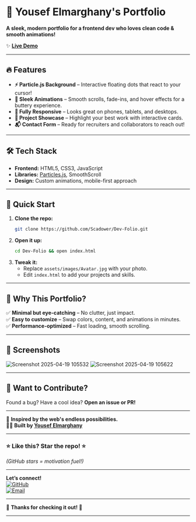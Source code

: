 # 🚀 Yousef Elmarghany's Portfolio  

**A sleek, modern portfolio for a frontend dev who loves clean code & smooth animations!**  

✨ **[Live Demo](https://scadower.github.io/Dev-Folio/)** 

---

## 🔥 Features  

- **⚡ Particle.js Background** – Interactive floating dots that react to your cursor!  
- **🎨 Sleek Animations** – Smooth scrolls, fade-ins, and hover effects for a buttery experience.  
- **📱 Fully Responsive** – Looks great on phones, tablets, and desktops.  
- **💼 Project Showcase** – Highlight your best work with interactive cards.  
- **📬 Contact Form** – Ready for recruiters and collaborators to reach out!  

---

## 🛠️ Tech Stack  

- **Frontend:** HTML5, CSS3, JavaScript  
- **Libraries:** [Particles.js](https://vincentgarreau.com/particles.js/), SmoothScroll  
- **Design:** Custom animations, mobile-first approach  

---

## 🚀 Quick Start  

1. **Clone the repo:**  
   ```bash
   git clone https://github.com/Scadower/Dev-Folio.git
   ```
2. **Open it up:**  
   ```bash
   cd Dev-Folio && open index.html
   ```
3. **Tweak it:**  
   - Replace `assets/images/Avatar.jpg` with your photo.  
   - Edit `index.html` to add your projects and skills.  

---

## 🌟 Why This Portfolio?  

✅ **Minimal but eye-catching** – No clutter, just impact.  
✅ **Easy to customize** – Swap colors, content, and animations in minutes.  
✅ **Performance-optimized** – Fast loading, smooth scrolling.  

---

## 📸 Screenshots 

![Screenshot 2025-04-19 105532](https://github.com/user-attachments/assets/1a83f3a5-fa49-4d08-89f8-fadc8845c251)
![Screenshot 2025-04-19 105622](https://github.com/user-attachments/assets/91923e5a-8ae6-40e0-b4cb-d00641bbd32c)


---

## 🤝 Want to Contribute?  

Found a bug? Have a cool idea? **Open an issue or PR!**  

---

💖 **Inspired by the web's endless possibilities.**  
👨‍💻 **Built by [Yousef Elmarghany](https://github.com/Scadower)**  


---

### **⭐ Like this? Star the repo!** ⭐  

*(GitHub stars = motivation fuel!)*  

---

**Let’s connect!**  
[![GitHub](https://img.shields.io/badge/GitHub-100000?style=flat&logo=github&logoColor=white)](https://github.com/Scadower)  
[![Email](https://img.shields.io/badge/Email-D14836?style=flat&logo=gmail&logoColor=white)](mailto:yousefmarghny@gmail.com)  

---

🎉 **Thanks for checking it out!** 🎉  



---  

